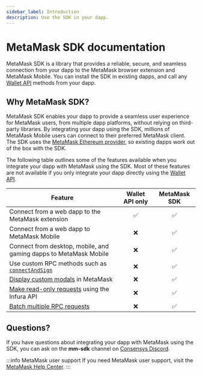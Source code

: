 ```yaml
---
sidebar_label: Introduction
description: Use the SDK in your dapp.
---
```


# MetaMask SDK documentation

MetaMask SDK is a library that provides a reliable, secure, and seamless connection from your dapp
to the MetaMask browser extension and MetaMask Mobile.
You can install the SDK in existing dapps, and call any [Wallet API](/wallet) methods from your dapp.

## Why MetaMask SDK?

MetaMask SDK enables your dapp to provide a seamless user experience for MetaMask users, from
multiple dapp platforms, without relying on third-party libraries.
By integrating your dapp using the SDK, millions of MetaMask Mobile users can connect to their
preferred MetaMask client.
The SDK uses the [MetaMask Ethereum provider](/wallet/concepts/wallet-api/#ethereum-provider-api),
so existing dapps work out of the box with the SDK.

The following table outlines some of the features available when you integrate your dapp with
MetaMask using the SDK.
Most of these features are not available if you only integrate your dapp directly using the
[Wallet API](/wallet).

| Feature                                                                                       | Wallet API only | MetaMask SDK |
|-----------------------------------------------------------------------------------------------| :-------------: | :----------: |
| Connect from a web dapp to the MetaMask extension                                             |       ✅        |      ✅      |
| Connect from a web dapp to MetaMask Mobile                                                    |       ❌        |      ✅      |
| Connect from desktop, mobile, and gaming dapps to MetaMask Mobile                             |       ❌        |      ✅      |
| Use custom RPC methods such as [`connectAndSign`](how-to/javascript/connect-and-sign.md)      |       ❌        |      ✅      |
| [Display custom modals](how-to/javascript/display-custom-modals.md) in MetaMask               |       ❌        |      ✅      |
| [Make read-only requests](how-to/javascript/make-read-only-requests.md) using the Infura API  |       ❌        |      ✅      |
| [Batch multiple RPC requests](how-to/javascript/batch-json-rpc-requests.md)                   |       ❌        |      ✅      |

## Questions?

If you have questions about integrating your dapp with MetaMask using the SDK, you can ask on the
**mm-sdk** channel on [Consensys Discord](https://discord.gg/consensys).

:::info MetaMask user support
If you need MetaMask user support, visit the [MetaMask Help Center](https://support.metamask.io/).
:::
